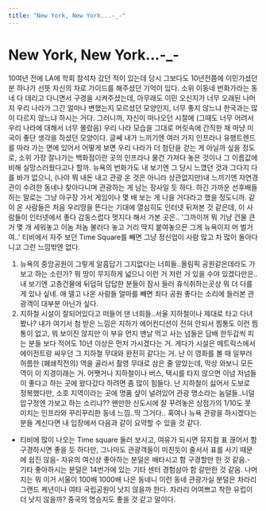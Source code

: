 ```yaml
---
title: "New York, New York...-_-"
---
```

# New York, New York...-_-

10여년 전에 LA에 학회 참석차 갔던 적이 있는데 당시 그보다도 10년전쯤에 이민가셨던 분 하나가 선뜻 자신의 차로 가이드를 해주셨던 기억이 있다.
소위 이동네 번화가라는 동네 다 데리고 다니면서 구경을 시켜주셨는데, 아무래도 이민 오신지가 너무 오래된 나머지 우리 나라가 그간 얼마나 변했는지 모르셨던 모양인지, 너무 좋지 않느냐 한국과는 많이 다르지 않느냐 하시는 거다. 그러니까, 자신이 떠나오던 시절에 (그때도 너무 어려서 우리 나라에 대해서 너무 몰랐음) 우리 나라 모습을 그대로 머릿속에 간직한 채 마냥 미국이 좋단 생각을 하셨던 모양이다.
글쎄 내가 느끼기엔 여러 가지 인프라나 유행트렌드를 따라 가는 면에 있어서 어떻게 보면 우리 나라가 더 첨단을 걷는 게 아닐까 싶을 정도로, 소위 가장 잘나가는 백화점이란 곳의 인프라나 물건 가져다 놓은 것이나 그 이름값에 비해 실망스러웠다고나 할까.
뉴욕의 번화가도 내 보기엔 그 당시 느꼈던 것과 그다지 다를 바가 없으니, (나야 뭐 내돈 내고 관광 온 것은 아니라 상관없지만)내 느끼기엔 자연경관이 수려한 동네나 찾아다니며 관광하는 게 남는 장사일 듯 하다. 하긴 가까운 선후배들 하는 말로는 그냥 야구장 가서 게임이나 몇 배 보는 게 나을 거다라고 했을 정도니까.
같이 온 사람들은 처음 우리땅을 뜬다는 기대에 열심히도 인터넷 뒤져본 것 같은데, 이 사람들이 인터넷에서 좋다 감동스럽다 멋지다 해서 가본 곳은..
'그까이꺼 뭐 기냥 건물 큰 거 몇 개 세워놓고 이놈 저놈 불러다 놓고 거리 딱지 붙여놓으믄 그게 뉴욕이지 머 벌거여..'
티비에서 자주 보던 Time Square를 빼면 그냥 정신업이 사람 많고 차 많이 돌아다니고 그런 느낌밖엔 없다.
1) 뉴욕의 중앙공원이 그렇게 알흠답기 그지없다는 너희들..올림픽 공원같은데라도 가보고 하는 소린가?
뭐 땅이 무지하게 넓으니 이런 거 저런 거 있을 수야 있겠다만은..내 보기엔 고층건물에 뒤덥혀 답답한 분들이 잠시 들러 휴식취하는곳상 뭐 더 다를게 있나 싶네. 애 델고 나온 사람들 얼마를 빼면 죄다 공원 좋다는 소리에 들러본 관광객이 대부분 아닌가 싶다.
2) 지하철 시설이 잘되어있다고 떠들어 댄 너희들..서울 지하철이나 제대로 타고 다녀봤나?
내가 여기서 첨 받은 느낌은 지하가 에어컨디션이 전혀 안되서 찜통도 이런 찜통이 없고, 뭐 보이진 않지만 이 부유 먼지 맨날 먹고 사는 넘들은 담배 한두갑씩 피는 분들 보다 적어도 10년 이상은 먼저 가시겠다는 거. 게다가 시설은 메트릭스에서 에이전트랑 싸우던 그 지하철 무대와 완전히 같다는 거. 난 이 영화를 볼 때 일부러 허름한 (폐쇄직전의) 역을 골라서 촬영 무대로 삼은 줄 알았는데, 막상 와보니 모든 역이 이 지경이래는 거. 
어쨋거나 지하철이나 버스, 택시를 타지 않으면 이넘 저넘들이 좋다고 하는 곳에 왔다갔다 하려면 좀 많이 힘들다.
난 지하철이 싫어서 도보로 정복했다만, 소호 지역이라는 곳에 명품 샾이 널려있어 관광 명소라는 놈덜들..니덜 압구정엔 가보고 하는 소리냐?? 왠만한 신도시에 잘 꾸려놓은 상점가의 1/10도 못 미치는 인프라와 꾸리꾸리한 동네 느낌..딱 그거다..
혹여나 뉴욕 관광을 하시겠다는 분들 계신다면 내 입장에서 다음과 같이 요약할 수 있을 것 같다.
- 티비에 많이 나오는 Time square 둘러 보시고, 여유가 되시면 뮤지컬 표 끊어서 함 구경하시면 좋을 듯 하다만, 그나마도 관광객들이 미친듯이 줄서서 표를 사기 때문에 쉽진 않음- 자유의 여신상 좋아하는 분덜은 배타시고 함 구경할만 한 것 같음.- 기타 좋아하시는 분덜은 14번가에 있는 기타 센터 경험삼아 함 갈만한 것 같음.
나머지는 뭐 이거 서울이 100배 1000배 나은 동네니 이런 동네 관광가실 분덜은 차라리 그랜드 케년이나 여타 국립공원이 낫지 않을까 한다. 차라리 어여쁘고 착한 유럽이 더 낫지 않을까? 중국의 명승지도 좋을 것 같고 말이다.

